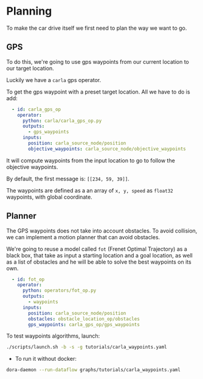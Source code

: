 # Planning

To make the car drive itself we first need to plan the way we want to go.

## GPS 

To do this, we're going to use gps waypoints from our current location to our target location.

Luckily we have a `carla` gps operator. 

To get the gps waypoint with a preset target location. All we have to do is add:

```yaml
  - id: carla_gps_op
    operator:
      python: carla/carla_gps_op.py
      outputs:
        - gps_waypoints
      inputs:
        position: carla_source_node/position
        objective_waypoints: carla_source_node/objective_waypoints
```

It will compute waypoints from the input location to go to follow the objective waypoints. 

By default, the first message is: `[[234, 59, 39]]`.

The waypoints are defined as a an array of `x, y, speed` as `float32` waypoints, with global coordinate.

## Planner

The GPS waypoints does not take into account obstacles. To avoid collision, we can implement a motion planner that can avoid obstacles. 

We're going to reuse a model called `fot` (Frenet Optimal Trajectory) as a black box, that take as input a starting location and a goal location, as well as a list of obstacles and he will be able to solve the best waypoints on its own.

```yaml
  - id: fot_op
    operator:
      python: operators/fot_op.py
      outputs:
        - waypoints
      inputs:
        position: carla_source_node/position
        obstacles: obstacle_location_op/obstacles
        gps_waypoints: carla_gps_op/gps_waypoints
```

To test waypoints algorithms, launch:

```bash
./scripts/launch.sh -b -s -g tutorials/carla_waypoints.yaml
```

- To run it without docker:

```bash
dora-daemon --run-dataflow graphs/tutorials/carla_waypoints.yaml
```
